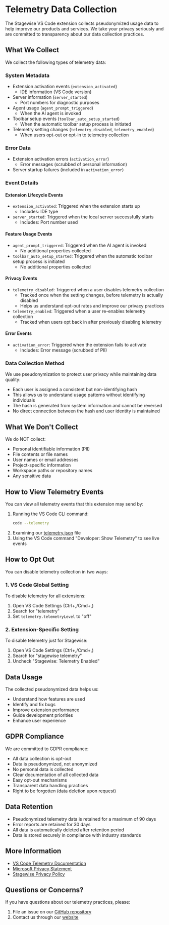 # Telemetry Data Collection

The Stagewise VS Code extension collects pseudonymized usage data to help improve our products and services. We take your privacy seriously and are committed to transparency about our data collection practices.

## What We Collect

We collect the following types of telemetry data:

### System Metadata
- Extension activation events (`extension_activated`)
  - IDE information (VS Code version)
- Server information (`server_started`)
  - Port numbers for diagnostic purposes
- Agent usage (`agent_prompt_triggered`)
  - When the AI agent is invoked
- Toolbar setup events (`toolbar_auto_setup_started`)
  - When the automatic toolbar setup process is initiated
- Telemetry setting changes (`telemetry_disabled`, `telemetry_enabled`)
  - When users opt-out or opt-in to telemetry collection

### Error Data
- Extension activation errors (`activation_error`)
  - Error messages (scrubbed of personal information)
- Server startup failures (included in `activation_error`)

### Event Details

#### Extension Lifecycle Events
- `extension_activated`: Triggered when the extension starts up
  - Includes: IDE type
- `server_started`: Triggered when the local server successfully starts
  - Includes: Port number used

#### Feature Usage Events
- `agent_prompt_triggered`: Triggered when the AI agent is invoked
  - No additional properties collected
- `toolbar_auto_setup_started`: Triggered when the automatic toolbar setup process is initiated
  - No additional properties collected

#### Privacy Events
- `telemetry_disabled`: Triggered when a user disables telemetry collection
  - Tracked once when the setting changes, before telemetry is actually disabled
  - Helps us understand opt-out rates and improve our privacy practices
- `telemetry_enabled`: Triggered when a user re-enables telemetry collection
  - Tracked when users opt back in after previously disabling telemetry

#### Error Events
- `activation_error`: Triggered when the extension fails to activate
  - Includes: Error message (scrubbed of PII)

### Data Collection Method

We use pseudonymization to protect user privacy while maintaining data quality:
- Each user is assigned a consistent but non-identifying hash
- This allows us to understand usage patterns without identifying individuals
- The hash is generated from system information and cannot be reversed
- No direct connection between the hash and user identity is maintained

## What We Don't Collect

We do NOT collect:
- Personal identifiable information (PII)
- File contents or file names
- User names or email addresses
- Project-specific information
- Workspace paths or repository names
- Any sensitive data

## How to View Telemetry Events

You can view all telemetry events that this extension may send by:

1. Running the VS Code CLI command:
   ```bash
   code --telemetry
   ```
2. Examining our [telemetry.json](./telemetry.json) file
3. Using the VS Code command "Developer: Show Telemetry" to see live events

## How to Opt Out

You can disable telemetry collection in two ways:

### 1. VS Code Global Setting
To disable telemetry for all extensions:
1. Open VS Code Settings (Ctrl+,/Cmd+,)
2. Search for "telemetry"
3. Set `telemetry.telemetryLevel` to "off"

### 2. Extension-Specific Setting
To disable telemetry just for Stagewise:
1. Open VS Code Settings (Ctrl+,/Cmd+,)
2. Search for "stagewise telemetry"
3. Uncheck "Stagewise: Telemetry Enabled"

## Data Usage

The collected pseudonymized data helps us:
- Understand how features are used
- Identify and fix bugs
- Improve extension performance
- Guide development priorities
- Enhance user experience

## GDPR Compliance

We are committed to GDPR compliance:
- All data collection is opt-out
- Data is pseudonymized, not anonymized
- No personal data is collected
- Clear documentation of all collected data
- Easy opt-out mechanisms
- Transparent data handling practices
- Right to be forgotten (data deletion upon request)

## Data Retention

- Pseudonymized telemetry data is retained for a maximum of 90 days
- Error reports are retained for 30 days
- All data is automatically deleted after retention period
- Data is stored securely in compliance with industry standards

## More Information

- [VS Code Telemetry Documentation](https://code.visualstudio.com/docs/getstarted/telemetry)
- [Microsoft Privacy Statement](https://privacy.microsoft.com/privacystatement)
- [Stagewise Privacy Policy](https://stagewise.io/privacy)

## Questions or Concerns?

If you have questions about our telemetry practices, please:
1. File an issue on our [GitHub repository](https://github.com/stagewise-io/stagewise/issues)
2. Contact us through our [website](https://stagewise.io/contact)